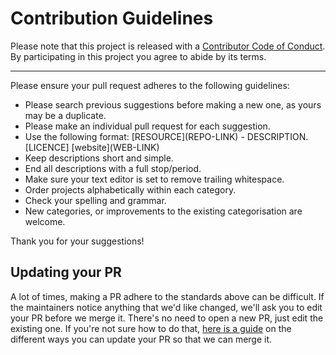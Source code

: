 # Contribution Guidelines

Please note that this project is released with a
[Contributor Code of Conduct](code-of-conduct.md). By participating in this
project you agree to abide by its terms.

---

Please ensure your pull request adheres to the following guidelines:

* Please search previous suggestions before making a new one, as yours may be a duplicate.
* Please make an individual pull request for each suggestion.
* Use the following format: \[RESOURCE\]\(REPO-LINK\) - DESCRIPTION. [LICENCE] \[website\]\(WEB-LINK\)
* Keep descriptions short and simple.
* End all descriptions with a full stop/period.
* Make sure your text editor is set to remove trailing whitespace.
* Order projects alphabetically within each category.
* Check your spelling and grammar.
* New categories, or improvements to the existing categorisation are welcome.

Thank you for your suggestions!


## Updating your PR

A lot of times, making a PR adhere to the standards above can be difficult.
If the maintainers notice anything that we'd like changed, we'll ask you to
edit your PR before we merge it. There's no need to open a new PR, just edit
the existing one. If you're not sure how to do that,
[here is a guide](https://github.com/RichardLitt/knowledge/blob/master/github/amending-a-commit-guide.md)
on the different ways you can update your PR so that we can merge it.
